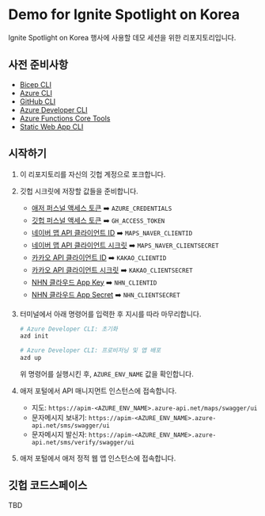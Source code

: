 # Demo for Ignite Spotlight on Korea #

Ignite Spotlight on Korea 행사에 사용할 데모 세션을 위한 리포지토리입니다.


## 사전 준비사항 ##

* [Bicep CLI](https://learn.microsoft.com/ko-kr/azure/azure-resource-manager/bicep/install)
* [Azure CLI](https://learn.microsoft.com/ko-kr/cli/azure/install-azure-cli)
* [GitHub CLI](https://cli.github.com/manual/installation)
* [Azure Developer CLI](https://learn.microsoft.com/ko-kr/azure/developer/azure-developer-cli/install-azd)
* [Azure Functions Core Tools](https://learn.microsoft.com/ko-kr/azure/azure-functions/functions-run-local)
* [Static Web App CLI](https://azure.github.io/static-web-apps-cli/docs/use/install)


## 시작하기 ##

1. 이 리포지토리를 자신의 깃헙 계정으로 포크합니다.

2. 깃헙 시크릿에 저장할 값들을 준비합니다.
   * [애저 퍼스널 액세스 토큰](https://github.com/Azure/login#configure-deployment-credentials) ➡️ `AZURE_CREDENTIALS`
   * [깃헙 퍼스널 액세스 토큰](https://docs.github.com/en/authentication/keeping-your-account-and-data-secure/creating-a-personal-access-token) ➡️ `GH_ACCESS_TOKEN`
   * [네이버 맵 API 클라이언트 ID](https://api.ncloud-docs.com/docs/en/ai-naver-mapsstaticmap) ➡️ `MAPS_NAVER_CLIENTID`
   * [네이버 맵 API 클라이언트 시크릿](https://api.ncloud-docs.com/docs/en/ai-naver-mapsstaticmap) ➡️ `MAPS_NAVER_CLIENTSECRET`
   * [카카오 API 클라이언트 ID](https://developers.kakao.com/) ➡️ `KAKAO_CLIENTID`
   * [카카오 API 클라이언트 시크릿](https://developers.kakao.com/) ➡️ `KAKAO_CLIENTSECRET`
   * [NHN 클라우드 App Key](https://www.toast.com/kr) ➡️ `NHN_CLIENTID`
   * [NHN 클라우드 App Secret](https://www.toast.com/kr) ➡️ `NHN_CLIENTSECRET`

3. 터미널에서 아래 명령어를 입력한 후 지시를 따라 마무리합니다.

    ```bash
    # Azure Developer CLI: 초기화
    azd init

    # Azure Developer CLI: 프로비저닝 및 앱 배포
    azd up
    ```

   위 명령어를 실행시킨 후, `AZURE_ENV_NAME` 값을 확인합니다.

4. 애저 포털에서 API 매니지먼트 인스턴스에 접속합니다.
   * 지도: `https://apim-<AZURE_ENV_NAME>.azure-api.net/maps/swagger/ui`
   * 문자메시지 보내기: `https://apim-<AZURE_ENV_NAME>.azure-api.net/sms/swagger/ui`
   * 문자메시지 발신자: `https://apim-<AZURE_ENV_NAME>.azure-api.net/sms/verify/swagger/ui`

5. 애저 포털에서 애저 정적 웹 앱 인스턴스에 접속합니다.


## 깃헙 코드스페이스 ##

TBD
